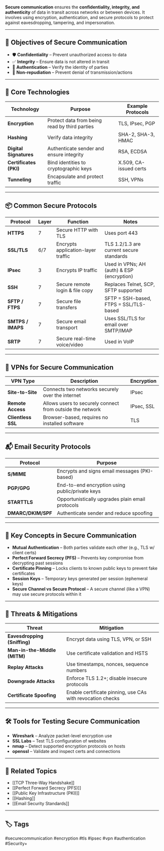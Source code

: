 **Secure communication** ensures the **confidentiality, integrity, and authenticity** of data in transit across networks or between devices. It involves using encryption, authentication, and secure protocols to protect against eavesdropping, tampering, and impersonation.

---

## 🎯 Objectives of Secure Communication

- 🛡️ **Confidentiality** – Prevent unauthorized access to data
- ✅ **Integrity** – Ensure data is not altered in transit
- 👤 **Authentication** – Verify the identity of parties
- 🔁 **Non-repudiation** – Prevent denial of transmission/actions

---

## 🔐 Core Technologies

| Technology           | Purpose                                          | Example Protocols            |
|----------------------|--------------------------------------------------|------------------------------|
| **Encryption**        | Protect data from being read by third parties    | TLS, IPsec, PGP               |
| **Hashing**           | Verify data integrity                           | SHA-2, SHA-3, HMAC            |
| **Digital Signatures**| Authenticate sender and ensure integrity         | RSA, ECDSA                    |
| **Certificates (PKI)**| Bind identities to cryptographic keys            | X.509, CA-issued certs        |
| **Tunneling**         | Encapsulate and protect traffic                  | SSH, VPNs                     |

---

## 📦 Common Secure Protocols

| Protocol         | Layer  | Function                           | Notes                                         |
|------------------|--------|------------------------------------|-----------------------------------------------|
| **HTTPS**        | 7      | Secure HTTP with TLS               | Uses port 443                                 |
| **SSL/TLS**      | 6/7    | Encrypts application-layer traffic | TLS 1.2/1.3 are current secure standards       |
| **IPsec**        | 3      | Encrypts IP traffic                | Used in VPNs; AH (auth) & ESP (encryption)     |
| **SSH**          | 7      | Secure remote login & file copy    | Replaces Telnet, SCP, SFTP supported           |
| **SFTP / FTPS**  | 7      | Secure file transfers              | SFTP = SSH-based, FTPS = SSL/TLS-based         |
| **SMTPS / IMAPS**| 7      | Secure email transport             | Uses SSL/TLS for email over SMTP/IMAP          |
| **SRTP**         | 7      | Secure real-time voice/video       | Used in VoIP                                   |

---

## 📡 VPNs for Secure Communication

| VPN Type       | Description                                                  | Encryption |
|----------------|--------------------------------------------------------------|------------|
| **Site-to-Site**| Connects two networks securely over the internet             | IPsec      |
| **Remote Access**| Allows users to securely connect from outside the network  | IPsec, SSL |
| **Clientless SSL**| Browser-based, requires no installed software             | TLS        |

---

## 📬 Email Security Protocols

| Protocol      | Purpose                                    |
|---------------|--------------------------------------------|
| **S/MIME**    | Encrypts and signs email messages (PKI-based) |
| **PGP/GPG**   | End-to-end encryption using public/private keys |
| **STARTTLS**  | Opportunistically upgrades plain email protocols |
| **DMARC/DKIM/SPF** | Authenticate sender and reduce spoofing |

---

## 🔐 Key Concepts in Secure Communication

- **Mutual Authentication** – Both parties validate each other (e.g., TLS w/ client certs)
- **Perfect Forward Secrecy (PFS)** – Prevents key compromise from decrypting past sessions
- **Certificate Pinning** – Locks clients to known public keys to prevent fake certificates
- **Session Keys** – Temporary keys generated per session (ephemeral keys)
- **Secure Channel vs Secure Protocol** – A secure channel (like a VPN) may use secure protocols within it

---

## 🧨 Threats & Mitigations

| Threat                        | Mitigation                                        |
|-------------------------------|---------------------------------------------------|
| **Eavesdropping (Sniffing)**  | Encrypt data using TLS, VPN, or SSH              |
| **Man-in-the-Middle (MITM)**  | Use certificate validation and HSTS              |
| **Replay Attacks**            | Use timestamps, nonces, sequence numbers         |
| **Downgrade Attacks**         | Enforce TLS 1.2+; disable insecure protocols     |
| **Certificate Spoofing**      | Enable certificate pinning, use CAs with revocation checks |

---

## 🛠 Tools for Testing Secure Communication

- **Wireshark** – Analyze packet-level encryption use
- **SSL Labs** – Test TLS configuration of websites
- **nmap** – Detect supported encryption protocols on hosts
- **openssl** – Validate and inspect certs and connections

---

## 📎 Related Topics

- [[TCP Three-Way Handshake]]
- [[Perfect Forward Secrecy (PFS)]]
- [[Public Key Infrastructure (PKI)]]
- [[Hashing]]
- [[Email Security Standards]]

---

## 🏷 Tags

#securecommunication #encryption #tls #ipsec #vpn #authentication #Security+
